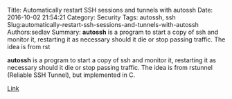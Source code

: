 Title: Automatically restart SSH sessions and tunnels with autossh
Date: 2016-10-02 21:54:21
Category: Security
Tags: autossh, ssh
Slug:automatically-restart-ssh-sessions-and-tunnels-with-autossh
Authors:sedlav
Summary: **autossh** is a program to start a copy of ssh and monitor it, restarting it as necessary should it die or stop passing traffic. The idea is from rst

**autossh** is a program to start a copy of ssh and monitor it, restarting it as necessary should it die or stop passing traffic. The idea is from rstunnel (Reliable SSH Tunnel), but implemented in C.

[Link](https://www.everythingcli.org/ssh-tunnelling-for-fun-and-profit-autossh/)
